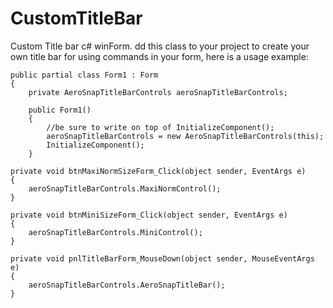 # CustomTitleBar
Custom Title bar c# winForm.
dd this class to your project to create your own title bar for using commands in your form, here is a usage example:

    public partial class Form1 : Form
    {
        private AeroSnapTitleBarControls aeroSnapTitleBarControls;

        public Form1()
        {
            //be sure to write on top of InitializeComponent();
            aeroSnapTitleBarControls = new AeroSnapTitleBarControls(this);
            InitializeComponent();
        }
        
    private void btnMaxiNormSizeForm_Click(object sender, EventArgs e)
    {
        aeroSnapTitleBarControls.MaxiNormControl();
    }

    private void btnMiniSizeForm_Click(object sender, EventArgs e)
    {
        aeroSnapTitleBarControls.MiniControl();
    }

    private void pnlTitleBarForm_MouseDown(object sender, MouseEventArgs e)
    {
        aeroSnapTitleBarControls.AeroSnapTitleBar();
    }
  
